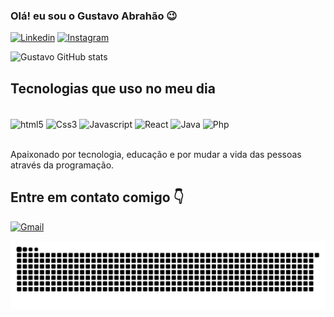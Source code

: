 
### Olá! eu sou o Gustavo Abrahão 😉

[![Linkedin](https://img.shields.io/badge/LinkedIn-0077B5?style=for-the-badge&logo=linkedin&logoColor=white)](https://www.linkedin.com/in/gustavo-abrahão-31086a291/)
[![Instagram](https://img.shields.io/badge/Instagram-E4405F?style=for-the-badge&logo=instagram&logoColor=white)](https://www.instagram.com/gustavooabr._/)

![Gustavo GitHub stats](https://github-readme-stats.vercel.app/api?username=gustavoabrahao&show_icons=true&theme=merko)

## Tecnologias que uso no meu dia

<div style="display: inline_block"><br/>
    <img align="center" alt="html5" src="https://img.shields.io/badge/HTML5-E34F26?style=for-the-badge&logo=html5&logoColor=white">
    <img align="center" alt="Css3" src="https://img.shields.io/badge/CSS3-1572B6?style=for-the-badge&logo=css3&logoColor=white">
    <img align="center" alt="Javascript" src="https://img.shields.io/badge/JavaScript-F7DF1E?style=for-the-badge&logo=javascript&logoColor=black">
    <img align="center" alt="React" src="https://img.shields.io/badge/React-20232A?style=for-the-badge&logo=react&logoColor=61DAFB">
    <img align="center" alt="Java" src="https://img.shields.io/badge/Java-ED8B00?style=for-the-badge&logo=openjdk&logoColor=white">
    <img align="center" alt="Php" src="https://img.shields.io/badge/PHP-777BB4?style=for-the-badge&logo=php&logoColor=white">
</div><br/>

Apaixonado por tecnologia, educação e por mudar a vida das pessoas através da programação.

## Entre em contato comigo 👇

[![Gmail](https://img.shields.io/badge/Gmail-D14836?style=for-the-badge&logo=gmail&logoColor=white)](https://mail.google.com/mail/?view=cm&fs=1&to=gustavoabrahao76@gmail.com)

<picture align="center">
  <source media="(prefers-color-scheme: dark)" srcset="https://raw.githubusercontent.com/gustavoabrahao/gustavoabrahao/output/github-contribution-grid-snake-dark.svg">
  <source media="(prefers-color-scheme: light)" srcset="https://raw.githubusercontent.com/gustavoabrahao/gustavoabrahao/output/github-contribution-grid-snake-dark.svg">
  <img align="center" alt="github contribution grid snake animation" src="https://raw.githubusercontent.com/gustavoabrahao/gustavoabrahao/output/github-contribution-grid-snake.svg">
</picture>
